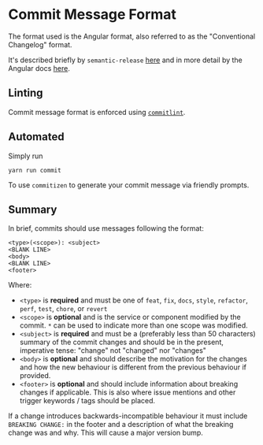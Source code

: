 # Commit Message Format

The format used is the Angular format, also referred to as the "Conventional Changelog"
format.

It's described briefly by `semantic-release` [here](https://github.com/semantic-release/semantic-release#commit-message-format)
and in more detail by the Angular docs [here](https://github.com/angular/angular.js/blob/master/DEVELOPERS.md#-git-commit-guidelines).

## Linting

Commit message format is enforced using [`commitlint`](https://conventional-changelog.github.io/commitlint).

## Automated

Simply run

```
yarn run commit
```

To use `commitizen` to generate your commit message via friendly prompts.

## Summary

In brief, commits should use messages following the format:

```
<type>(<scope>): <subject>
<BLANK LINE>
<body>
<BLANK LINE>
<footer>
```

Where:

-   `<type>` is **required** and must be one of `feat`, `fix`, `docs`, `style`, `refactor`, `perf`,
    `test`, `chore`, or `revert`
-   `<scope>` is **optional** and is the service or component modified by the commit. `*` can be
    used to indicate more than one scope was modified.
-   `<subject>` is **required** and must be a (preferably less than 50 characters) summary of the
    commit changes and should be in the present, imperative tense: "change" not "changed" nor
    "changes"
-   `<body>` is **optional** and should describe the motivation for the changes and how the new
    behaviour is different from the previous behaviour if provided.
-   `<footer>` is **optional** and should include information about breaking changes if applicable.
    This is also where issue mentions and other trigger keywords / tags should be placed.

If a change introduces backwards-incompatible behaviour it must include `BREAKING CHANGE:` in the
footer and a description of what the breaking change was and why. This will cause a major version
bump.
